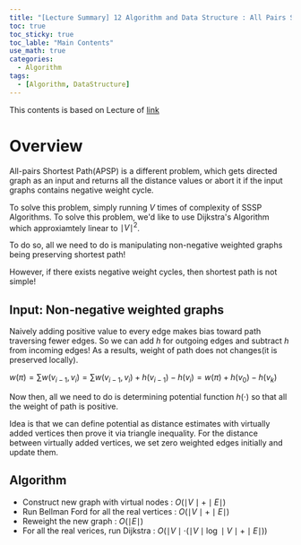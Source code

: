 ```yaml
---
title: "[Lecture Summary] 12 Algorithm and Data Structure : All Pairs Shortest Path"
toc: true
toc_sticky: true
toc_lable: "Main Contents"
use_math: true
categories:
  - Algorithm
tags:
  - [Algorithm, DataStructure]
---
```


This contents is based on Lecture of [link](https://ocw.mit.edu/courses/6-006-introduction-to-algorithms-spring-2020/pages/syllabus/)

# Overview

All-pairs Shortest Path(APSP) is a different problem, which gets directed graph as an input and returns all the distance values or abort it if the input graphs contains negative weight cycle.

To solve this problem, simply running $V$ times of complexity of SSSP Algorithms. To solve this problem, we'd like to use Dijkstra's Algorithm which approxiamtely linear to $\mid V\mid^2$.

To do so, all we need to do is manipulating non-negative weighted graphs being preserving shortest path!

However, if there exists negative weight cycles, then shortest path is not simple!

## Input: Non-negative weighted graphs

Naively adding positive value to every edge makes bias toward path traversing fewer edges. So we can add $h$ for outgoing edges and subtract $h$ from incoming edges! As a results, weight of path does not changes(it is preserved locally).

$w(\pi) = \sum w(v_{i-1}, v_i) = \sum w(v_{i-1}, v_i) + h(v_{i-1}) - h(v_{i}) = w(\pi) + h(v_0) - h(v_k)$

Now then, all we need to do is determining potential function $h(\cdot)$  so that all the weight of path is positive. 

Idea is that we can define potential as distance estimates with virtually added vertices then prove it via triangle inequality. For the distance between virtually added vertices, we set zero weighted edges initially and update them.

## Algorithm

- Construct new graph with virtual nodes : $O(\mid V \mid + \mid E \mid)$
- Run Bellman Ford for all the real vertices : $O(\mid V \mid + \mid E \mid)$
- Reweight the new graph : $O(\mid E\mid)$
- For all the real verices, run Dijkstra :  $O(\mid V\mid \cdot (\mid V \mid \log \mid V \mid + \mid E \mid))$



